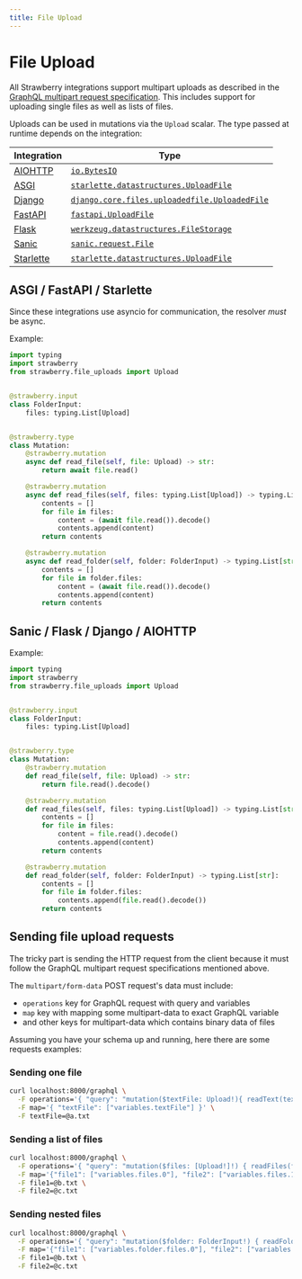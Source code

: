 ```yaml
---
title: File Upload
---
```


# File Upload

All Strawberry integrations support multipart uploads as described in the
[GraphQL multipart request specification](https://github.com/jaydenseric/graphql-multipart-request-spec).
This includes support for uploading single files as well as lists of files.

Uploads can be used in mutations via the `Upload` scalar.
The type passed at runtime depends on the integration:

| Integration                               | Type                                                                                                                                                  |
| ----------------------------------------- | ----------------------------------------------------------------------------------------------------------------------------------------------------- |
| [AIOHTTP](/docs/integrations/aiohttp)     | [`io.BytesIO`](https://docs.python.org/3/library/io.html#io.BytesIO)                                                                                  |
| [ASGI](/docs/integrations/asgi)           | [`starlette.datastructures.UploadFile`](https://www.starlette.io/requests/#request-files)                                                             |
| [Django](/docs/integrations/django)       | [`django.core.files.uploadedfile.UploadedFile`](https://docs.djangoproject.com/en/3.2/ref/files/uploads/#django.core.files.uploadedfile.UploadedFile) |
| [FastAPI](/docs/integrations/fastapi)     | [`fastapi.UploadFile`](https://fastapi.tiangolo.com/tutorial/request-files/#file-parameters-with-uploadfile)                                          |
| [Flask](/docs/integrations/flask)         | [`werkzeug.datastructures.FileStorage`](https://werkzeug.palletsprojects.com/en/2.0.x/datastructures/#werkzeug.datastructures.FileStorage)            |
| [Sanic](/docs/integrations/sanic)         | [`sanic.request.File`](https://sanic.readthedocs.io/en/stable/sanic/api/core.html#sanic.request.File)                                                 |
| [Starlette](/docs/integrations/starlette) | [`starlette.datastructures.UploadFile`](https://www.starlette.io/requests/#request-files)                                                             |

## ASGI / FastAPI / Starlette

Since these integrations use asyncio for communication, the resolver _must_ be async.

Example:

```python
import typing
import strawberry
from strawberry.file_uploads import Upload


@strawberry.input
class FolderInput:
    files: typing.List[Upload]


@strawberry.type
class Mutation:
    @strawberry.mutation
    async def read_file(self, file: Upload) -> str:
        return await file.read()

    @strawberry.mutation
    async def read_files(self, files: typing.List[Upload]) -> typing.List[str]:
        contents = []
        for file in files:
            content = (await file.read()).decode()
            contents.append(content)
        return contents

    @strawberry.mutation
    async def read_folder(self, folder: FolderInput) -> typing.List[str]:
        contents = []
        for file in folder.files:
            content = (await file.read()).decode()
            contents.append(content)
        return contents
```

## Sanic / Flask / Django / AIOHTTP

Example:

```python
import typing
import strawberry
from strawberry.file_uploads import Upload


@strawberry.input
class FolderInput:
    files: typing.List[Upload]


@strawberry.type
class Mutation:
    @strawberry.mutation
    def read_file(self, file: Upload) -> str:
        return file.read().decode()

    @strawberry.mutation
    def read_files(self, files: typing.List[Upload]) -> typing.List[str]:
        contents = []
        for file in files:
            content = file.read().decode()
            contents.append(content)
        return contents

    @strawberry.mutation
    def read_folder(self, folder: FolderInput) -> typing.List[str]:
        contents = []
        for file in folder.files:
            contents.append(file.read().decode())
        return contents
```

## Sending file upload requests

The tricky part is sending the HTTP request from the client because it must follow the GraphQL multipart request specifications mentioned above.

The `multipart/form-data` POST request's data must include:

- `operations` key for GraphQL request with query and variables
- `map` key with mapping some multipart-data to exact GraphQL variable
- and other keys for multipart-data which contains binary data of files

Assuming you have your schema up and running, here there are some requests examples:

### Sending one file

```bash
curl localhost:8000/graphql \
  -F operations='{ "query": "mutation($textFile: Upload!){ readText(textFile: $textFile) }", "variables": { "textFile": null } }' \
  -F map='{ "textFile": ["variables.textFile"] }' \
  -F textFile=@a.txt
```

### Sending a list of files

```bash
curl localhost:8000/graphql \
  -F operations='{ "query": "mutation($files: [Upload!]!) { readFiles(files: $files) }", "variables": { "files": [null, null] } }' \
  -F map='{"file1": ["variables.files.0"], "file2": ["variables.files.1"]}' \
  -F file1=@b.txt \
  -F file2=@c.txt
```

### Sending nested files

```bash
curl localhost:8000/graphql \
  -F operations='{ "query": "mutation($folder: FolderInput!) { readFolder(folder: $folder) }", "variables": {"folder": {"files": [null, null]}} }' \
  -F map='{"file1": ["variables.folder.files.0"], "file2": ["variables.folder.files.1"]}' \
  -F file1=@b.txt \
  -F file2=@c.txt
```
